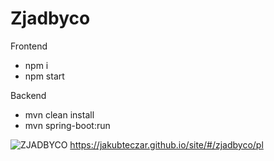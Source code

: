 # Zjadbyco

Frontend
- npm i
- npm start

Backend
- mvn clean install
- mvn spring-boot:run


![ZJADBYCO](https://github.com/JakubTeczar/Zjadbyco/assets/106376926/49decfe5-b1b0-4976-a444-9c1783d194bf)
https://jakubteczar.github.io/site/#/zjadbyco/pl
